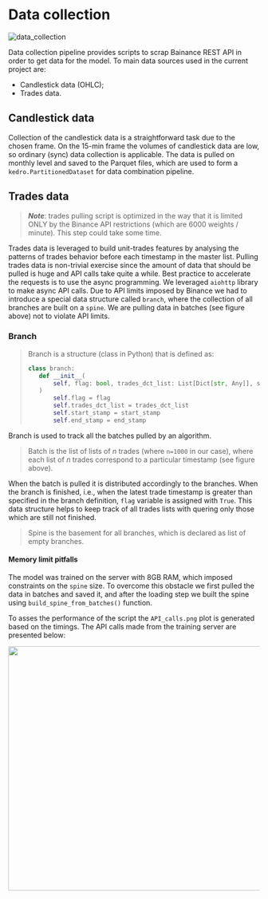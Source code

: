 # Data collection

![data_collection](https://github.com/AlexanderShulzhenko/volatility-prediction/assets/80621503/3118d39d-c9fb-4c7d-b673-c00a6b21d3d0)

Data collection pipeline provides scripts to scrap Bainance REST API in order to get data for the model. To main data sources used in the current project are:
- Candlestick data (OHLC);
- Trades data.

## Candlestick data
Collection of the candlestick data is a straightforward task due to the chosen frame. On the 15-min frame the volumes of candlestick data are low, so ordinary (sync) data collection is applicable. The data is pulled on monthly level and saved to the Parquet files, which are used to form a `kedro.PartitionedDataset` for data combination pipeline.

## Trades data
> ***Note***: trades pulling script is optimized in the way that it is limited ONLY by the Binance API restrictions (which are 6000 weights / minute). This step could take some time.

Trades data is leveraged to build unit-trades features by analysing the patterns of trades behavior before each timestamp in the master list. Pulling trades data is non-trivial exercise since the amount of data that should be pulled is huge and API calls take quite a while. Best practice to accelerate the requests is to use the async programming. We leveraged `aiohttp` library to make async API calls. Due to API limits imposed by Binance we had to introduce a special data structure called `branch`, where the collection of all branches are built on a `spine`. We are pulling data in batches (see figure above) not to violate API limits.

### Branch
> Branch is a structure (class in Python) that is defined as:
> ```python
> class branch:
>    def __init__(
>        self, flag: bool, trades_dct_list: List[Dict[str, Any]], start_stamp: str, end_stamp: str
>    )
>        self.flag = flag
>        self.trades_dct_list = trades_dct_list
>        self.start_stamp = start_stamp
>        self.end_stamp = end_stamp
> ```

Branch is used to track all the batches pulled by an algorithm.

> Batch is the list of lists of *n* trades (where `n=1000` in our case), where each list of *n* trades correspond to a particular timestamp (see figure above).

When the batch is pulled it is distributed accordingly to the branches. When the branch is finished, i.e., when the latest trade timestamp is greater than specified in the branch definition, `flag` variable is assigned with `True`. This data structure helps to keep track of all trades lists with quering only those which are still not finished.

> Spine is the basement for all branches, which is declared as list of empty branches.

#### Memory limit pitfalls
The model was trained on the server with 8GB RAM, which imposed constraints on the `spine` size. To overcome this obstacle we first pulled the data in batches and saved it, and after the loading step we built the spine using `build_spine_from_batches()` function.

To asses the performance of the script the `API_calls.png` plot is generated based on the timings. The API calls made from the training server are presented below:

<img src=https://github.com/AlexanderShulzhenko/volatility-prediction/assets/80621503/ab2aa81c-e93b-4634-9b02-faa59f7528ab width="700" height="490" class="center"/>
